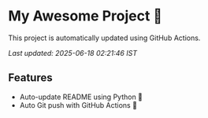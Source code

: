 # My Awesome Project 🚀

This project is automatically updated using GitHub Actions.

_Last updated: 2025-06-18 02:21:46 IST_

## Features
- Auto-update README using Python 🐍
- Auto Git push with GitHub Actions 🤖
